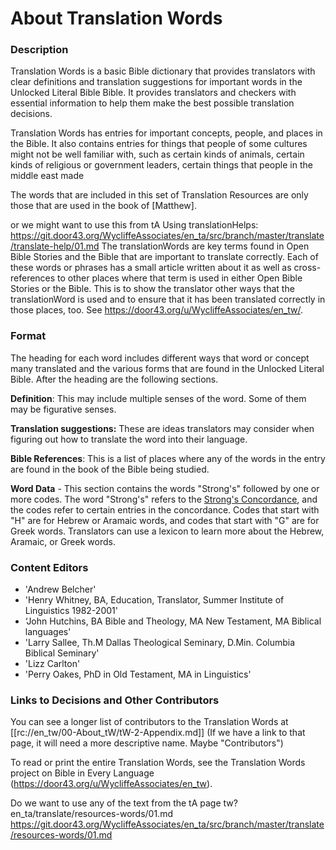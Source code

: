 # About Translation Words

### Description
Translation Words is a basic Bible dictionary that provides translators with clear definitions and translation suggestions for important words in the Unlocked Literal Bible Bible. It provides translators and checkers with essential information to help them make the best possible translation decisions.

Translation Words has entries for important concepts, people, and places in the Bible. It also contains entries for things that people of some cultures might not be well familiar with, such as certain kinds of animals, certain kinds of religious or government leaders, certain things that people in the middle east made

The words that are included in this set of Translation Resources are only those that are used in the book of [Matthew].

or we might want to use this from tA Using translationHelps: https://git.door43.org/WycliffeAssociates/en_ta/src/branch/master/translate/translate-help/01.md
The translationWords are key terms found in Open Bible Stories and the Bible that are important to translate correctly. Each of these words or phrases has a small article written about it as well as cross-references to other places where that term is used in either Open Bible Stories or the Bible. This is to show the translator other ways that the translationWord is used and to ensure that it has been translated correctly in those places, too. See https://door43.org/u/WycliffeAssociates/en_tw/.

### Format
The heading for each word includes different ways that word or concept many translated and the various forms that are found in the Unlocked Literal Bible. After the heading are the following sections.

**Definition**: This may include multiple senses of the word. Some of them may be figurative senses.

**Translation suggestions:** These are ideas translators may consider when figuring out how to translate the word into their language.

**Bible References**: This is a list of places where any of the words in the entry are found in the book of the Bible being studied.

**Word Data** - This section contains the words "Strong's" followed by one or more codes. The word "Strong's" refers to the <u>Strong's Concordance</u>, and the codes refer to certain entries in the concordance. Codes that start with "H" are for Hebrew or Aramaic words, and codes that start with "G" are for Greek words. Translators can use a lexicon to learn more about the Hebrew, Aramaic, or Greek words.

### Content Editors

 - 'Andrew Belcher'
 - 'Henry Whitney, BA, Education, Translator, Summer Institute of Linguistics 1982-2001'
 - ‘John Hutchins, BA Bible and Theology, MA New Testament, MA Biblical languages'
 - 'Larry Sallee, Th.M Dallas Theological Seminary, D.Min. Columbia Biblical Seminary'
 - 'Lizz Carlton'
 - 'Perry Oakes, PhD in Old Testament, MA in Linguistics'

### Links to Decisions and Other Contributors

You can see a longer list of contributors to the Translation Words at [[rc://en_tw/00-About_tW/tW-2-Appendix.md]] (If we have a link to that page, it will need a more descriptive name. Maybe "Contributors")

To read or print the entire Translation Words, see the Translation Words project on Bible in Every Language (https://door43.org/u/WycliffeAssociates/en_tw).

Do we want to use any of the text from the tA page tw? en_ta/translate/resources-words/01.md https://git.door43.org/WycliffeAssociates/en_ta/src/branch/master/translate/resources-words/01.md